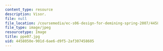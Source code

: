 ```yaml
---
content_type: resource
description: Visor.
file: null
file_location: /coursemedia/ec-s06-design-for-demining-spring-2007/4458050e901d6ae6d9f52af307458605_ppe07.jpg
file_type: image/jpeg
resourcetype: Image
title: ppe07.jpg
uid: 4458050e-901d-6ae6-d9f5-2af307458605
---
```

